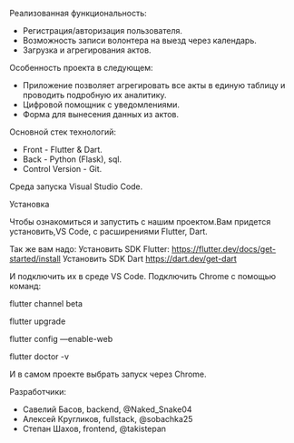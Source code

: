 Реализованная функциональность:
  - Регистрация/авторизация пользователя.
  - Возможность записи волонтера на выезд через календарь.
  - Загрузка и агрегирования актов.

Особенность проекта в следующем:
  - Приложение позволяет агрегировать все акты в единую таблицу и проводить подробную их аналитику.
  - Цифровой помощник с уведомлениями.
  - Форма для вынесения данных из актов.

Основной стек технологий: 
 - Front - Flutter & Dart. 
 - Back - Python (Flask), sql. 
 - Control Version - Git.

Среда запуска
Visual Studio Code.

Установка

Чтобы ознакомиться и запустить с нашим проектом.Вам придется установить,VS Code, с расширениями Flutter, Dart.

Так же вам надо: Установить SDK Flutter: https://flutter.dev/docs/get-started/install Установить SDK Dart https://dart.dev/get-dart

И подключить их в среде VS Code. Подключить Chrome с помощью команд:

flutter channel beta

flutter upgrade

flutter config —enable-web

flutter doctor -v

И в самом проекте выбрать запуск через Chrome.

Разработчики:
 - Савелий Басов, backend, @Naked_Snake04
 - Алексей Кругликов, fullstack, @sobachka25
 - Степан Шахов, frontend, @takistepan
